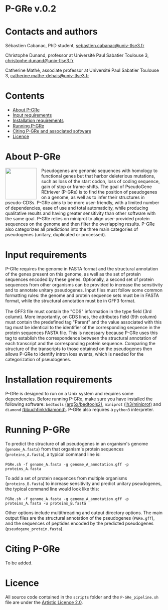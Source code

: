 # P-GRe v.0.2

Contacts and authors
====================
Sébastien Cabanac, PhD student, sebastien.cabanac@univ-tlse3.fr

Christophe Dunand, professor at Université Paul Sabatier Toulouse 3, christophe.dunand@univ-tlse3.fr

Catherine Mathé, associate professor at Université Paul Sabatier Toulouse 3, catherine.mathe-dehais@univ-tlse3.fr

Contents
========

- [About P-GRe](#about-p-gre)
- [Input requirements](#requirements-and-input)
- [Installation requirements](#installation)
- [Running P-GRe](#running-p-gre)
- [Citing P-GRe and associated software](#citing-p-gre-and-associated-software)
- [Licence](#licence)

About P-GRe
===========
<img align="left" src="https://github.com/user-attachments/assets/8d1adf64-e01c-48d0-87ad-a5ec5ab09731" width="100" style="margin-right: 15px;"/> Pseudogenes are genomic sequences with homology to functional genes but that harbor deleterious mutations, such as loss of the start codon, loss of coding sequence, gain of stop or frame-shifts. The goal of PseudoGene REtriever (P-GRe) is to find the position of pseudogenes on a genome, as well as to infer their structures in pseudo-CDSs. P-GRe aims to be more user-friendly, with a limited number of dependencies, ease of use and total automaticity, while producing qualitative results and having greater sensitivity than other software with the same goal. P-GRe relies on miniprot to align user-provided protein sequences on the genome and then filter the overlapping results. P-GRe also categorizes all predictions into the three main categories of pseudogenes (unitary, duplicated or processed).

Input requirements
======================
P-GRe requires the genome in FASTA format and the structural annotation of the genes present on this genome, as well as the set of protein sequences encoded by these genes. Optionally, a second set of protein sequences from other organisms can be provided to increase the sensitivity and to annotate unitary pseudogenes. Input files must follow some common formatting rules: the genome and protein sequence sets must be in FASTA format, while the structural annotation must be in GFF3 format. <br/><br/>The GFF3 file must contain the "CDS" information in the type field (3rd column). More importantly, on CDS lines, the attributes field (9th column) must contain the predefined tag "Parent" and the value associated with this tag must be identical to the identifier of the corresponding sequence in the protein sequences FASTA file. This is necessary because P-GRe uses this tag to establish the correspondence between the structural annotation of each transcript and the corresponding protein sequence. Comparing the structure of the transcripts to those obtained on the pseudogenes then allows P-GRe to identify intron loss events, which is needed for the categorization of pseudogenes.

Installation requirements
============
P-GRe is designed to run on a Unix system and requires some dependencies. Before running P-GRe, make sure you have installed the following software: `bedtools` [(arq5x/bedtools2)](https://github.com/arq5x/bedtools2), `miniprot` [(lh3/miniprot)](https://github.com/lh3/miniprot) and `diamond` [(bbuchfink/diamond)](https://github.com/bbuchfink/diamond). P-GRe also requires a `python3` interpreter.

Running P-GRe
=============
To predict the structure of all pseudogenes in an organism's genome (`genome_A.fasta`) from that organism's protein sequences (`proteins_A.fasta`), a typical command line is:<br/><br/>
`PGRe.sh -f genome_A.fasta -g genome_A_annotation.gff -p proteins_A.fasta`<br/>

To add a set of protein sequences from multiple organisms (`proteins_B.fasta`) to increase sensitivity and predict unitary pseudogenes, the typical command line would look like this:<br/><br/>
`PGRe.sh -f genome_A.fasta -g genome_A_annotation.gff -p proteins_A.fasta -u proteins_B.fasta`<br/>

Other options include multithreading and output directory options. The main output files are the structural annotation of the pseudogenes (`PGRe.gff`), and the sequences of peptides encoded by the predicted pseudogenes (`pseudogene_protein.fasta`).

Citing P-GRe
============
To be added.

Licence
=======
All source code contained in the `scripts` folder and the `P-GRe_pipeline.sh` file are under the [Artistic Licence 2.0](https://opensource.org/license/artistic-2-0/).
